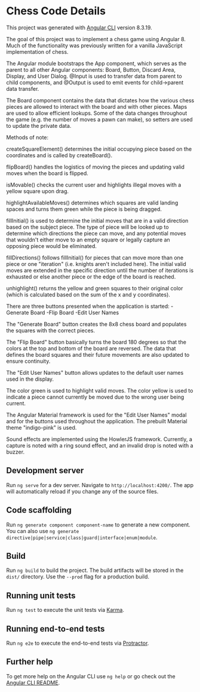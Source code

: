 # Chess Code Details

This project was generated with [Angular CLI](https://github.com/angular/angular-cli) version 8.3.19.

The goal of this project was to implement a chess game using Angular 8. Much of the functionality was previously written for a vanilla JavaScript implementation of chess.

The Angular module bootstraps the App component, which serves as the parent to all other Angular components: Board, Button, Discard Area, Display, and User Dialog. @Input is used to transfer data from parent to child components, and @Output is used to emit events for child->parent data transfer.

The Board component contains the data that dictates how the various chess pieces are allowed to interact with the board and with other pieces. Maps are used to allow efficient lookups. Some of the data changes throughout the game (e.g. the number of moves a pawn can make), so setters are used to update the private data.

Methods of note:

createSquareElement() determines the initial occupying piece based on the coordinates and is called by createBoard().

flipBoard() handles the logistics of moving the pieces and updating valid moves when the board is flipped.

isMovable() checks the current user and highlights illegal moves with a yellow square upon drag.

highlightAvailableMoves() determines which squares are valid landing spaces and turns them green while the piece is being dragged.

fillInitial() is used to determine the initial moves that are in a valid direction based on the subject piece. The type of piece will be looked up to determine which directions the piece can move, and any potential moves that wouldn't either move to an empty square or legally capture an opposing piece would be eliminated.

fillDirections() follows fillInitial() for pieces that can move more than one piece or one "iteration" (i.e. knights aren't included here). The initial valid moves are extended in the specific direction until the number of iterations is exhausted or else another piece or the edge of the board is reached.

unhighlight() returns the yellow and green squares to their original color (which is calculated based on the sum of the x and y coordinates).



There are three buttons presented when the application is started:
-Generate Board
-Flip Board
-Edit User Names

The "Generate Board" button creates the 8x8 chess board and populates the squares with the correct pieces.

The "Flip Board" button basically turns the board 180 degrees so that the colors at the top and bottom of the board are reversed. The data that defines the board squares and their future movements are also updated to ensure continuity.

The "Edit User Names" button allows updates to the default user names used in the display.

The color green is used to highlight valid moves. The color yellow is used to indicate a piece cannot currently be moved due to the wrong user being current.

The Angular Material framework is used for the "Edit User Names" modal and for the buttons used throughout the application. The prebuilt Material theme "indigo-pink" is used.

Sound effects are implemented using the HowlerJS framework. Currently, a capture is noted with a ring sound effect, and an invalid drop is noted with a buzzer.

## Development server

Run `ng serve` for a dev server. Navigate to `http://localhost:4200/`. The app will automatically reload if you change any of the source files.

## Code scaffolding

Run `ng generate component component-name` to generate a new component. You can also use `ng generate directive|pipe|service|class|guard|interface|enum|module`.

## Build

Run `ng build` to build the project. The build artifacts will be stored in the `dist/` directory. Use the `--prod` flag for a production build.

## Running unit tests

Run `ng test` to execute the unit tests via [Karma](https://karma-runner.github.io).

## Running end-to-end tests

Run `ng e2e` to execute the end-to-end tests via [Protractor](http://www.protractortest.org/).

## Further help

To get more help on the Angular CLI use `ng help` or go check out the [Angular CLI README](https://github.com/angular/angular-cli/blob/master/README.md).
